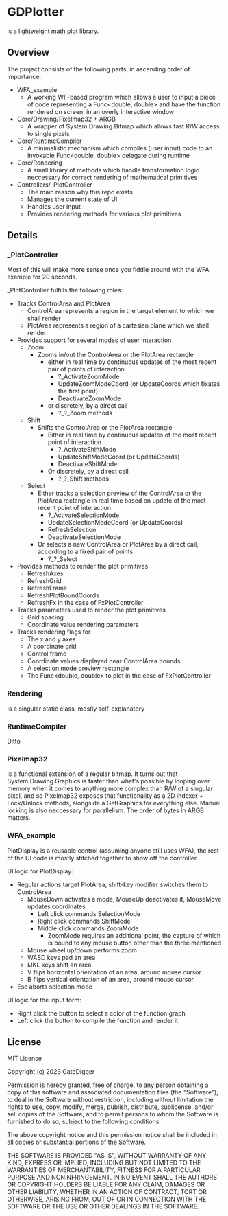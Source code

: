 # GDPlotter
is a lightweight math plot library.

## Overview
The project consists of the following parts, in ascending order of importance:
  - WFA_example
    - A working WF-based program which allows a user to input a piece of code representing a Func<double, double> and have the function rendered on screen, in an overly interactive window
  - Core/Drawing/Pixelmap32 + ARGB
    - A wrapper of System.Drawing.Bitmap which allows fast R/W access to single pixels
  - Core/RuntimeCompiler
    - A minimalistic mechanism which compiles (user input) code to an invokable Func<double, double> delegate during runtime
  - Core/Rendering
    - A small library of methods which handle transformation logic neccessary for correct rendering of mathematical primitives
  - Controllers/_PlotController
    - The main reason why this repo exists
    - Manages the current state of UI
    - Handles user input
    - Provides rendering methods for various plot primitives
   
## Details
### _PlotController
Most of this will make more sense once you fiddle around with the WFA example for 20 seconds.

_PlotController fulfills the following roles:
  - Tracks ControlArea and PlotArea
    - ControlArea represents a region in the target element to which we shall render
    - PlotArea represents a region of a cartesian plane which we shall render
  - Provides support for several modes of user interaction
    - Zoom
      - Zooms in/out the ControlArea or the PlotArea rectangle
        - either in real time by continuous updates of the most recent pair of points of interaction
          - ?_ActivateZoomMode
          - UpdateZoomModeCoord (or UpdateCoords which fixates the first point)
          - DeactivateZoomMode
        - or discretely, by a direct call
          - ?_?_Zoom methods
    - Shift
      - Shifts the ControlArea or the PlotArea rectangle
        - Either in real time by continuous updates of the most recent point of interaction
          - ?_ActivateShiftMode
          - UpdateShiftModeCoord (or UpdateCoords)
          - DeactivateShiftMode
        - Or discretely, by a direct call
          - ?_?_Shift methods
    - Select
      - Either tracks a selection preview of the ControlArea or the PlotArea rectangle in real time based on update of the most recent point of interaction
        - ?_ActivateSelectionMode
        - UpdateSelectionModeCoord (or UpdateCoords)
        - RefreshSelection
        - DeactivateSelectionMode
      - Or selects a new ControlArea or PlotArea by a direct call, according to a fixed pair of points
        - ?_?_Select
  - Provides methods to render the plot primitives
    - RefreshAxes
    - RefreshGrid
    - RefreshFrame
    - RefreshPlotBoundCoords
    - RefreshFx in the case of FxPlotController
  - Tracks parameters used to render the plot primitives
    - Grid spacing
    - Coordinate value rendering parameters
  - Tracks rendering flags for
    - The x and y axes
    - A coordinate grid
    - Control frame
    - Coordinate values displayed near ControlArea bounds
    - A selection mode preview rectangle
    - The Func<double, double> to plot in the case of FxPlotController
### Rendering
Is a singular static class, mostly self-explanatory
### RuntimeCompiler
Ditto
### Pixelmap32
Is a functional extension of a regular bitmap. It turns out that System.Drawing.Graphics is faster than what's possible by looping over memory when it comes to anything more complex than R/W of a singular pixel, and so Pixelmap32 exposes that functionality as a 2D indexer + Lock/Unlock methods, alongside a GetGraphics for everything else.
Manual locking is also neccessary for parallelism. The order of bytes in ARGB matters.
### WFA_example
PlotDisplay is a reusable control (assuming anyone still uses WFA), the rest of the UI code is mostly stitched together to show off the controller.

UI logic for PlotDisplay:
  - Regular actions target PlotArea, shift-key modifier switches them to ControlArea
    - MouseDown activates a mode, MouseUp deactivates it, MouseMove updates coordinates
      - Left click commands SelectionMode
      - Right click commands ShiftMode
      - Middle click commands ZoomMode
        - ZoomMode requires an additional point, the capture of which is bound to any mouse button other than the three mentioned
    - Mouse wheel up/down performs zoom
    - WASD keys pad an area
    - IJKL keys shift an area
    - V flips horizontal orientation of an area, around mouse cursor
    - B flips vertical orientation of an area, around mouse cursor
- Esc aborts selection mode

UI logic for the input form:
  - Right click the button to select a color of the function graph
  - Left click the button to compile the function and render it

## License

MIT License

Copyright (c) 2023 GateDigger

Permission is hereby granted, free of charge, to any person obtaining a copy
of this software and associated documentation files (the "Software"), to deal
in the Software without restriction, including without limitation the rights
to use, copy, modify, merge, publish, distribute, sublicense, and/or sell
copies of the Software, and to permit persons to whom the Software is
furnished to do so, subject to the following conditions:

The above copyright notice and this permission notice shall be included in all
copies or substantial portions of the Software.

THE SOFTWARE IS PROVIDED "AS IS", WITHOUT WARRANTY OF ANY KIND, EXPRESS OR
IMPLIED, INCLUDING BUT NOT LIMITED TO THE WARRANTIES OF MERCHANTABILITY,
FITNESS FOR A PARTICULAR PURPOSE AND NONINFRINGEMENT. IN NO EVENT SHALL THE
AUTHORS OR COPYRIGHT HOLDERS BE LIABLE FOR ANY CLAIM, DAMAGES OR OTHER
LIABILITY, WHETHER IN AN ACTION OF CONTRACT, TORT OR OTHERWISE, ARISING FROM,
OUT OF OR IN CONNECTION WITH THE SOFTWARE OR THE USE OR OTHER DEALINGS IN THE
SOFTWARE.
